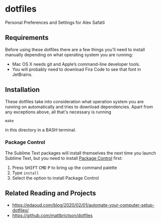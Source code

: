 # dotfiles

Personal Preferences and Settings for Alex Safatli

## Requirements

Before using these dotfiles there are a few things you'll need to install 
manually depending on what operating system you are running:

- Mac OS X needs git and Apple’s command-line developer tools.
- You will probably need to download Fira Code to see that font in JetBrains.

## Installation

These dotfiles take into consideration what operation system you are running on 
automatically and tries to download dependencies. Apart from any exceptions 
above, all that's necessary is running

`make`

in this directory in a BASH terminal.

### Package Control

The Sublime Text packages will install themselves the next time you launch 
Sublime Text, but you need to install 
[Package Control](https://packagecontrol.io) first:

1. Press <kbd>SHIFT</kbd> <kbd>CMD</kbd> <kbd>P</kbd> to bring up the command palette
2. Type `install`
3. Select the option to install Package Control

## Related Reading and Projects

- https://edaoud.com/blog/2020/02/01/automate-your-computer-setup-dotfiles/
- https://github.com/mattbrictson/dotfiles